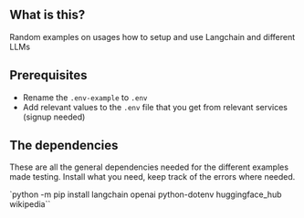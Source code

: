## What is this?
Random examples on usages how to setup and use Langchain and different LLMs

## Prerequisites
- Rename the `.env-example` to `.env`
- Add relevant values to the `.env` file that you get from relevant services (signup needed)

## The dependencies
These are all the general dependencies needed for the different examples made testing.
Install what you need, keep track of the errors where needed.

`python -m pip install langchain openai python-dotenv huggingface_hub wikipedia``